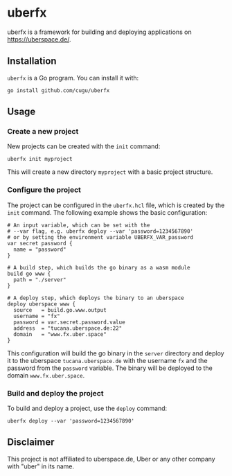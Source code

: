 # uberfx

uberfx is a framework for building and deploying applications on https://uberspace.de/.

## Installation

`uberfx` is a Go program. You can install it with:

```shell
go install github.com/cugu/uberfx
```

## Usage

### Create a new project

New projects can be created with the `init` command:

```shell
uberfx init myproject
```

This will create a new directory `myproject` with a basic project structure.

### Configure the project

The project can be configured in the `uberfx.hcl` file, which is created by the `init` command. 
The following example shows the basic configuration:

```hcl
# An input variable, which can be set with the
# --var flag, e.g. uberfx deploy --var 'password=1234567890'
# or by setting the environment variable UBERFX_VAR_password
var secret password {
  name = "password"
}

# A build step, which builds the go binary as a wasm module
build go www {
  path = "./server"
}

# A deploy step, which deploys the binary to an uberspace
deploy uberspace www {
  source   = build.go.www.output
  username = "fx"
  password = var.secret.password.value
  address  = "tucana.uberspace.de:22"
  domain   = "www.fx.uber.space"
}
```

This configuration will build the go binary in the `server` directory and deploy it to the uberspace `tucana.uberspace.de` with the username `fx` and the password from the `password` variable. 
The binary will be deployed to the domain `www.fx.uber.space`.

### Build and deploy the project

To build and deploy a project, use the `deploy` command:

```shell
uberfx deploy --var 'password=1234567890'
```

## Disclaimer

This project is not affiliated to uberspace.de, Uber or any other company with "uber" in its name.
